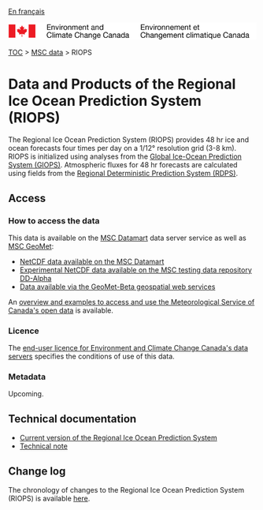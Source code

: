[En français](readme_riops_fr.md)

![ECCC logo](../../img_eccc-logo.png)

[TOC](../../readme_en.md) > [MSC data](../readme_en.md) > RIOPS

# Data and Products of the Regional Ice Ocean Prediction System (RIOPS)

The Regional Ice Ocean Prediction System (RIOPS) provides 48 hr ice and ocean forecasts four times per day on a 1/12° resolution grid (3-8 km). RIOPS is initialized using analyses from the [Global Ice-Ocean Prediction System (GIOPS)](../nwp_giops/readme_giops_en.md). Atmospheric fluxes for 48 hr forecasts are calculated using fields from the [Regional Deterministic Prediction System (RDPS)](../nwp_rdps/readme_rdps_en.md).

## Access

### How to access the data

This data is available on the [MSC Datamart](../../msc-datamart/readme_en.md) data server service as well as [MSC GeoMet](../../msc-geomet/readme_en.md):

* [NetCDF data available on the MSC Datamart](readme_riops-datamart_en.md)
* [Experimental NetCDF data available on the MSC testing data repository DD-Alpha](readme_riops-datamart-alpha_en.md) 
* [Data available via the GeoMet-Beta geospatial web services](../../msc-geomet/readme_en.md) 

An [overview and examples to access and use the Meteorological Service of Canada's open data](../../usage/readme_en.md) is available.

### Licence

The [end-user licence for Environment and Climate Change Canada's data servers](../../licence/readme_en.md) specifies the conditions of use of this data.

### Metadata

Upcoming.

## Technical documentation

* [Current version of the Regional Ice Ocean Prediction System](https://collaboration.cmc.ec.gc.ca/cmc/CMOI/product_guide/docs/tech_specifications/tech_specifications_RIOPS_e.pdf)
* [Technical note](https://collaboration.cmc.ec.gc.ca/cmc/CMOI/product_guide/docs/tech_notes/technote_riops_e.pdf)

## Change log

The chronology of changes to the Regional Ice Ocean Prediction System (RIOPS) is available [here](changelog_riops_en.md).
